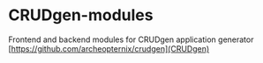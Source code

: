 # CRUDgen-modules
Frontend and backend modules for CRUDgen application generator [https://github.com/archeopternix/crudgen](CRUDgen)
